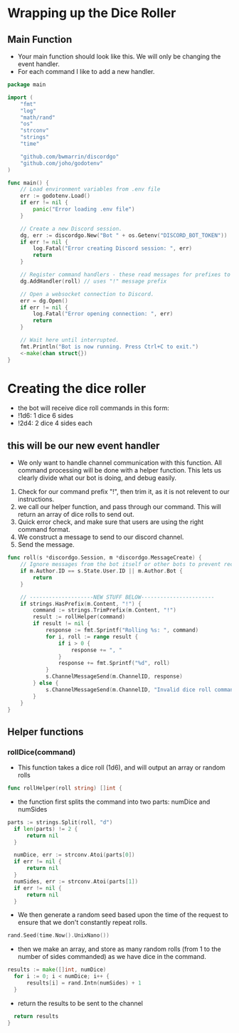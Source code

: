 # Wrapping up the Dice Roller
## Main Function
 - Your main function should look like this. We will only be changing the event handler.
 - For each command I like to add a new handler.
```go
package main

import (
	"fmt"
	"log"
	"math/rand"
	"os"
	"strconv"
	"strings"
	"time"

	"github.com/bwmarrin/discordgo"
	"github.com/joho/godotenv"
)

func main() {
	// Load environment variables from .env file
	err := godotenv.Load()
	if err != nil {
		panic("Error loading .env file")
	}

	// Create a new Discord session.
	dg, err := discordgo.New("Bot " + os.Getenv("DISCORD_BOT_TOKEN"))
	if err != nil {
		log.Fatal("Error creating Discord session: ", err)
		return
	}

	// Register command handlers - these read messages for prefixes to check if they need to do things. commands could get very complex using many flags
	dg.AddHandler(roll) // uses "!" message prefix

	// Open a websocket connection to Discord.
	err = dg.Open()
	if err != nil {
		log.Fatal("Error opening connection: ", err)
		return
	}

	// Wait here until interrupted.
	fmt.Println("Bot is now running. Press Ctrl+C to exit.")
	<-make(chan struct{})
}
```
# Creating the dice roller
  - the bot will receive dice roll commands in this form:
  - !1d6: 1 dice 6 sides
  - !2d4: 2 dice 4 sides each
## this will be our new event handler
  - We only want to handle channel communication with this function. All command processing will be done with a helper function. This lets us clearly divide what our bot is doing, and debug easily.
  1. Check for our command prefix "!", then trim it, as it is not relevent to our instructions.
  2. we call our helper function, and pass through our command. This will return an array of dice rolls to send out.
  3. Quick error check, and make sure that users are using the right command format.
  4. We construct a message to send to our discord channel.
  5. Send the message.
```go
func roll(s *discordgo.Session, m *discordgo.MessageCreate) {
	// Ignore messages from the bot itself or other bots to prevent recursive requests
	if m.Author.ID == s.State.User.ID || m.Author.Bot {
		return
	}

	// --------------------NEW STUFF BELOW-----------------------
	if strings.HasPrefix(m.Content, "!") {
		command := strings.TrimPrefix(m.Content, "!")
		result := rollHelper(command)
		if result != nil {
			response := fmt.Sprintf("Rolling %s: ", command)
			for i, roll := range result {
				if i > 0 {
					response += ", "
				}
				response += fmt.Sprintf("%d", roll)
			}
			s.ChannelMessageSend(m.ChannelID, response)
		} else {
			s.ChannelMessageSend(m.ChannelID, "Invalid dice roll command. Use form of How many dice rolled, a 'd' for dice, and how many sides. Ex. !1d6 rolls 1 dice with 6 sides.")
		}
	}
}
```
## Helper functions

### rollDice(command)
  - This function takes a dice roll (1d6), and will output an array or random rolls
  ```go
  func rollHelper(roll string) []int {
  ```
  - the function first splits the command into two parts: numDice and numSides
  ```go
  parts := strings.Split(roll, "d")
	if len(parts) != 2 {
		return nil
	}

	numDice, err := strconv.Atoi(parts[0])
	if err != nil {
		return nil
	}
	numSides, err := strconv.Atoi(parts[1])
	if err != nil {
		return nil
	}
  ```
  - We then generate a random seed based upon the time of the request to ensure that we don't constantly repeat rolls.
  ```go
  rand.Seed(time.Now().UnixNano())
  ```
  - then we make an array, and store as many random rolls (from 1 to the number of sides commanded) as we have dice in the command.
  ```go
  results := make([]int, numDice)
	for i := 0; i < numDice; i++ {
		results[i] = rand.Intn(numSides) + 1
	}
  ```
  - return the results to be sent to the channel
  ```go
    return results
  }
  ```